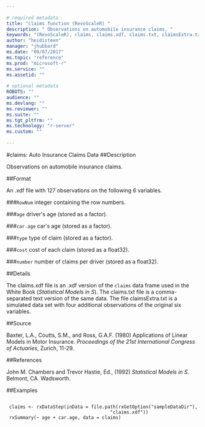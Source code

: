 ```yaml
--- 
 
# required metadata 
title: "claims function (RevoScaleR) " 
description: " Observations on automobile insurance claims. " 
keywords: "(RevoScaleR), claims, claims.xdf, claims.txt, claimsExtra.txt, datasets" 
author: "heidisteen" 
manager: "jhubbard" 
ms.date: "09/07/2017" 
ms.topic: "reference" 
ms.prod: "microsoft-r" 
ms.service: "" 
ms.assetid: "" 
 
# optional metadata 
ROBOTS: "" 
audience: "" 
ms.devlang: "" 
ms.reviewer: "" 
ms.suite: "" 
ms.tgt_pltfrm: "" 
ms.technology: "r-server" 
ms.custom: "" 
 
--- 
```

 
 
 
 
 
 
 #claims: Auto Insurance Claims Data 
 ##Description
 
Observations on automobile insurance claims.
 
 
 ##Format
 
An .xdf file with 127 observations on the following 6 variables.


###`RowNum`
integer containing the row numbers.


###`age`
driver's age (stored as a factor).


###`car.age`
car's age (stored as a factor).


###`type`
type of claim (stored as a factor).


###`cost`
cost of each claim (stored as a float32).


###`number`
number of claims per driver (stored as a float32).



 
 
 ##Details
 
The claims.xdf file is an .xdf version of the `claims`
data frame used in the White Book (*Statistical Models in S*). The
claims.txt file is a comma-separated text version of the same data. The
file claimsExtra.txt is a simulated data set with four additional
observations of the original six variables.
 
 
 ##Source
 
Baxter, L.A., Coutts, S.M., and Ross, G.A.F. (1980) Applications of Linear
Models in Motor Insurance. *Proceedings of the 21st International
Congress of Actuaries*, Zurich, 11-29.
 
 

 
 
 
 ##References
 
John M. Chambers and Trevor Hastie, Ed., (1992)
*Statistical Models in S*. Belmont, CA. Wadsworth.
 
 
 ##Examples

 ```
   
  claims <- rxDataStep(inData = file.path(rxGetOption("sampleDataDir"),
                                       "claims.xdf"))
  rxSummary(~ age + car.age, data = claims)
 
```
 
 
